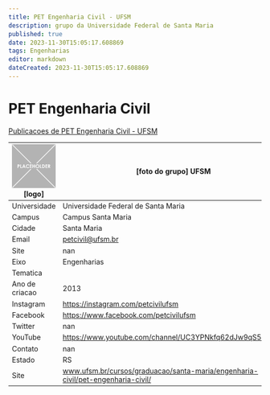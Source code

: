 ```yaml
---
title: PET Engenharia Civil - UFSM
description: grupo da Universidade Federal de Santa Maria
published: true
date: 2023-11-30T15:05:17.608869
tags: Engenharias
editor: markdown
dateCreated: 2023-11-30T15:05:17.608869
---
```


# PET Engenharia Civil

[Publicacoes de PET Engenharia Civil - UFSM](/atividade/263PETEngenhariaCivilUFSM/feed)

| ![placeholder.png](/placeholder.png) [logo] | [foto do grupo] UFSM         |
| ------------------------------------------- | ------------------------------------------------- |
| Universidade                                | Universidade Federal de Santa Maria      |
| Campus                                      | Campus Santa Maria            |
| Cidade                                      | Santa Maria             |
| Email                                       | petcivil@ufsm.br             |
| Site                                        | nan              |
| Eixo                                        | Engenharias              |
| Tematica                                    |           |
| Ano de criacao                              | 2013        |
| Instagram                                   | https://instagram.com/petcivilufsm         |
| Facebook                                    | https://www.facebook.com/petcivilufsm          |
| Twitter                                     | nan           |
| YouTube                                     | https://www.youtube.com/channel/UC3YPNkfq62dJw9qS53LilDw           |
| Contato                                     | nan         |
| Estado                                      |  RS            |
| Site                                        | www.ufsm.br/cursos/graduacao/santa-maria/engenharia-civil/pet-engenharia-civil/ |

